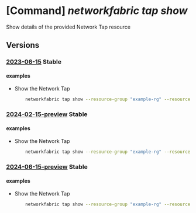 # [Command] _networkfabric tap show_

Show details of the provided Network Tap resource

## Versions

### [2023-06-15](/Resources/mgmt-plane/L3N1YnNjcmlwdGlvbnMve30vcmVzb3VyY2Vncm91cHMve30vcHJvdmlkZXJzL21pY3Jvc29mdC5tYW5hZ2VkbmV0d29ya2ZhYnJpYy9uZXR3b3JrdGFwcy97fQ==/2023-06-15.xml) **Stable**

<!-- mgmt-plane /subscriptions/{}/resourcegroups/{}/providers/microsoft.managednetworkfabric/networktaps/{} 2023-06-15 -->

#### examples

- Show the Network Tap
    ```bash
        networkfabric tap show --resource-group "example-rg" --resource-name "example-networktap"
    ```

### [2024-02-15-preview](/Resources/mgmt-plane/L3N1YnNjcmlwdGlvbnMve30vcmVzb3VyY2Vncm91cHMve30vcHJvdmlkZXJzL21pY3Jvc29mdC5tYW5hZ2VkbmV0d29ya2ZhYnJpYy9uZXR3b3JrdGFwcy97fQ==/2024-02-15-preview.xml) **Stable**

<!-- mgmt-plane /subscriptions/{}/resourcegroups/{}/providers/microsoft.managednetworkfabric/networktaps/{} 2024-02-15-preview -->

#### examples

- Show the Network Tap
    ```bash
        networkfabric tap show --resource-group "example-rg" --resource-name "example-networktap"
    ```

### [2024-06-15-preview](/Resources/mgmt-plane/L3N1YnNjcmlwdGlvbnMve30vcmVzb3VyY2Vncm91cHMve30vcHJvdmlkZXJzL21pY3Jvc29mdC5tYW5hZ2VkbmV0d29ya2ZhYnJpYy9uZXR3b3JrdGFwcy97fQ==/2024-06-15-preview.xml) **Stable**

<!-- mgmt-plane /subscriptions/{}/resourcegroups/{}/providers/microsoft.managednetworkfabric/networktaps/{} 2024-06-15-preview -->

#### examples

- Show the Network Tap
    ```bash
        networkfabric tap show --resource-group "example-rg" --resource-name "example-networktap"
    ```
